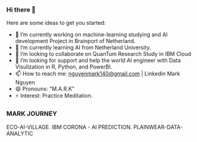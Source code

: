 ### Hi there 👋

Here are some ideas to get you started:

- 🔭 I’m currently working on machine-learning studying and AI development Project in Brainport of Netherland. 
- 🌱 I’m currently learning AI from Netherland University. 
- 👯 I’m looking to collaborate on QuanTum Research Study in IBM Cloud
- 🤔 I’m looking for support and help the world AI engineer with Data Visulization in R, Python, and PowerBI. 
- 📫 How to reach me: nguyenmark140@gmail.com | Linkedin Mark Nguyen
- 😄 Pronouns: "M.A.R.K" 
- ⚡ Interest: Practice Meditation. 




### MARK JOURNEY
ECO-AI-VILLAGE. 
IBM CORONA - AI PREDICTION. 
PLAINWEAR-DATA-ANALYTIC


